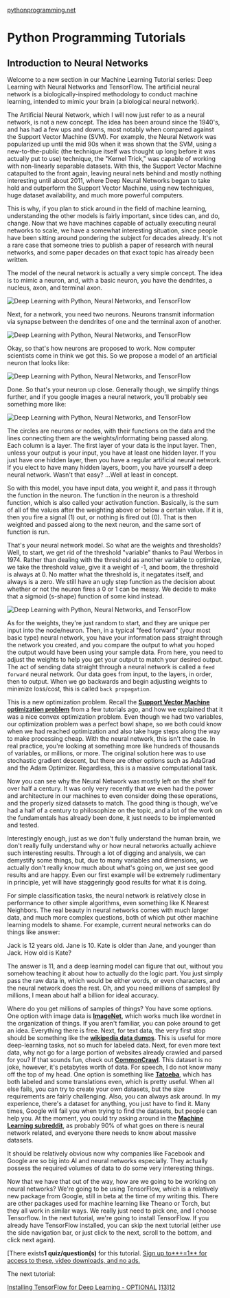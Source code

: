 [pythonprogramming.net](https://pythonprogramming.net/neural-networks-machine-learning-tutorial/ "Python Programming Tutorials")

# Python Programming Tutorials

 


##  Introduction to Neural Networks

Welcome to a new section in our Machine Learning Tutorial series: Deep Learning with Neural Networks and TensorFlow. The artificial neural network is a biologically-inspired methodology to conduct machine learning, intended to mimic your brain (a biological neural network).

The Artificial Neural Network, which I will now just refer to as a neural network, is not a new concept. The idea has been around since the 1940's, and has had a few ups and downs, most notably when compared against the Support Vector Machine (SVM). For example, the Neural Network was popularized up until the mid 90s when it was shown that the SVM, using a new-to-the-public (the technique itself was thought up long before it was actually put to use) technique, the "Kernel Trick," was capable of working with non-linearly separable datasets. With this, the Support Vector Machine catapulted to the front again, leaving neural nets behind and mostly nothing interesting until about 2011, where Deep Neural Networks began to take hold and outperform the Support Vector Machine, using new techniques, huge dataset availability, and much more powerful computers.

This is why, if you plan to stick around in the field of machine learning, understanding the other models is fairly important, since tides can, and do, change. Now that we have machines capable of actually executing neural networks to scale, we have a somewhat interesting situation, since people have been sitting around pondering the subject for decades already. It's not a rare case that someone tries to publish a paper of research with neural networks, and some paper decades on that exact topic has already been written.

The model of the neural network is actually a very simple concept. The idea is to mimic a neuron, and, with a basic neuron, you have the dendrites, a nucleus, axon, and terminal axon.

![Deep Learning with Python, Neural Networks, and TensorFlow][1]

Next, for a network, you need two neurons. Neurons transmit information via synapse between the dendrites of one and the terminal axon of another.

![Deep Learning with Python, Neural Networks, and TensorFlow][2]

Okay, so that's how neurons are proposed to work. Now computer scientists come in think we got this. So we propose a model of an artificial neuron that looks like:

![Deep Learning with Python, Neural Networks, and TensorFlow][3]

Done. So that's your neuron up close. Generally though, we simplify things further, and if you google images a neural network, you'll probably see something more like:

![Deep Learning with Python, Neural Networks, and TensorFlow][4]

The circles are neurons or nodes, with their functions on the data and the lines connecting them are the weights/informating being passed along. Each column is a layer. The first layer of your data is the input layer. Then, unless your output is your input, you have at least one hidden layer. If you just have one hidden layer, then you have a regular artificial neural network. If you elect to have many hidden layers, boom, you have yourself a deep neural network. Wasn't that easy? ...Well at least in concept.

So with this model, you have input data, you weight it, and pass it through the function in the neuron. The function in the neuron is a threshold function, which is also called your activation function. Basically, is the sum of all of the values after the weighting above or below a certain value. If it is, then you fire a signal (1) out, or nothing is fired out (0). That is then weighted and passed along to the next neuron, and the same sort of function is run.

That's your neural network model. So what are the weights and thresholds? Well, to start, we get rid of the threshold "variable" thanks to Paul Werbos in 1974. Rather than dealing with the threshold as another variable to optimize, we take the threshold value, give it a weight of -1, and boom, the threshold is always at 0. No matter what the threshold is, it negatates itself, and always is a zero. We still have an ugly step function as the decision about whether or not the neuron fires a 0 or 1 can be messy. We decide to make that a sigmoid (s-shape) function of some kind instead.

![Deep Learning with Python, Neural Networks, and TensorFlow][5]

As for the weights, they're just random to start, and they are unique per input into the node/neuron. Then, in a typical "feed forward" (your most basic type) neural network, you have your information pass straight through the network you created, and you compare the output to what you hoped the output would have been using your sample data. From here, you need to adjust the weights to help you get your output to match your desired output. The act of sending data straight through a neural network is called a `feed forward` neural network. Our data goes from input, to the layers, in order, then to output. When we go backwards and begin adjusting weights to minimize loss/cost, this is called `back propagation`.

This is a new optimization problem. Recall the [**Support Vector Machine optimization problem**][6] from a few tutorials ago, and how we explained that it was a nice convex optimization problem. Even though we had two variables, our optimization problem was a perfect bowl shape, so we both could know when we had reached optimization and also take huge steps along the way to make processing cheap. With the neural network, this isn't the case. In real practice, you're looking at something more like hundreds of thousands of variables, or millions, or more. The original solution here was to use stochastic gradient descent, but there are other options such as AdaGrad and the Adam Optimizer. Regardless, this is a massive computational task.

Now you can see why the Neural Network was mostly left on the shelf for over half a century. It was only very recently that we even had the power and architecture in our machines to even consider doing these operations, and the properly sized datasets to match. The good thing is though, we've had a half of a century to philosophize on the topic, and a lot of the work on the fundamentals has already been done, it just needs to be implemented and tested.

Interestingly enough, just as we don't fully understand the human brain, we don't really fully understand why or how neural networks actually achieve such interesting results. Through a lot of digging and analysis, we can demystify some things, but, due to many variables and dimensions, we actually don't really know much about what's going on, we just see good results and are happy. Even our first example will be extremely rudimentary in principle, yet will have staggeringly good results for what it is doing.

For simple classification tasks, the neural network is relatively close in performance to other simple algorithms, even something like K Nearest Neighbors. The real beauty in neural networks comes with much larger data, and much more complex questions, both of which put other machine learning models to shame. For example, current neural networks can do things like answer:

Jack is 12 years old. Jane is 10. Kate is older than Jane, and younger than Jack. How old is Kate?

The answer is 11, and a deep learning model can figure that out, without you somehow teaching it about how to actually do the logic part. You just simply pass the raw data in, which would be either words, or even characters, and the neural network does the rest. Oh, and you need millions of samples! By millions, I mean about half a billion for ideal accuracy.

Where do you get millions of samples of things? You have some options. One option with image data is [**ImageNet**][7], which works much like wordnet in the organization of things. If you aren't familiar, you can poke around to get an idea. Everything there is free. Next, for text data, the very first stop should be something like the [**wikipedia data dumps**][8]. This is useful for more deep-learning tasks, not so much for labeled data. Next, for even more text data, why not go for a large portion of websites already crawled and parsed for you? If that sounds fun, check out [**CommonCrawl**][9]. This dataset is no joke, however, it's petabytes worth of data. For speech, I do not know many off the top of my head. One option is something like [**Tatoeba**][10], which has both labeled and some translations even, which is pretty useful. When all else fails, you can try to create your own datasets, but the size requirements are fairly challenging. Also, you can always ask around. In my experience, there's a dataset for anything, you just have to find it. Many times, Google will fail you when trying to find the datasets, but people can help you. At the moment, you could try asking around in the [**Machine Learning subreddit**][11], as probably 90% of what goes on there is neural network related, and everyone there needs to know about massive datasets.

It should be relatively obvious now why companies like Facebook and Google are so big into AI and neural networks especially. They actually possess the required volumes of data to do some very interesting things.

Now that we have that out of the way, how are we going to be working on neural networks? We're going to be using TensorFlow, which is a relatively new package from Google, still in beta at the time of my writing this. There are other packages used for machine learning like Theano or Torch, but they all work in similar ways. We really just need to pick one, and I choose Tensorflow. In the next tutorial, we're going to install TensorFlow. If you already have TensorFlow installed, you can skip the next tutorial (either use the side navigation bar, or just click to the next, scroll to the bottom, and click next again).

 
[There exists**1 quiz/question(s)** for this tutorial. [Sign up to**+=1** for access to these, video downloads, and no ads.][12]

The next tutorial:

[Installing TensorFlow for Deep Learning - OPTIONAL][13] 
][13]][12]

[1]: https://pythonprogramming.net/static/images/machine-learning/basic-neuron-example.png
[2]: https://pythonprogramming.net/static/images/machine-learning/two-neurons-with-synapse.png
[3]: https://pythonprogramming.net/static/images/machine-learning/artificial-neuron-model-step-function.png
[4]: https://pythonprogramming.net/static/images/machine-learning/artificial-neural-network-model.png
[5]: https://pythonprogramming.net/static/images/machine-learning/artificial-neuron-model-sigmoid-activiation-function.png
[6]: https://pythonprogramming.net/svm-optimization-python-machine-learning-tutorial/
[7]: https://image-net.org/
[8]: https://dumps.wikimedia.org/backup-index.html
[9]: https://commoncrawl.org/
[10]: https://tatoeba.org/eng/
[11]: https://www.reddit.com/r/machinelearning/
[12]: https://pythonprogramming.net/%2B%3D1/
[13]: https://pythonprogramming.net/installing-tensorflow-machine-learning-tutorial/?completed%3D%2Fneural-networks-machine-learning-tutorial%2F "Installing TensorFlow for Deep Learning - OPTIONAL"

